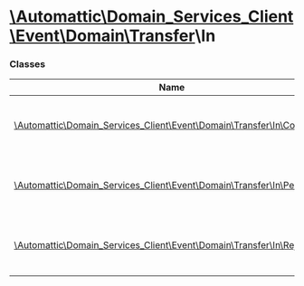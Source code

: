 # [\Automattic](../namespaces/automattic.md)[\Domain_Services_Client](../namespaces/automattic-domain-services-client.md)[\Event](../namespaces/automattic-domain-services-client-event.md)[\Domain](../namespaces/automattic-domain-services-client-event-domain.md)[\Transfer](../namespaces/automattic-domain-services-client-event-domain-transfer.md)\In

### Classes

| Name | Summary |
|------|---------|
| [\Automattic\Domain_Services_Client\Event\Domain\Transfer\In\Completed](../classes/Automattic-Domain-Services-Client-Event-Domain-Transfer-In-Completed.md) | Inbound domain transfer success event |
| [\Automattic\Domain_Services_Client\Event\Domain\Transfer\In\Pending](../classes/Automattic-Domain-Services-Client-Event-Domain-Transfer-In-Pending.md) | Inbound domain transfer start event |
| [\Automattic\Domain_Services_Client\Event\Domain\Transfer\In\Rejected](../classes/Automattic-Domain-Services-Client-Event-Domain-Transfer-In-Rejected.md) | Inbound domain transfer failure event |
